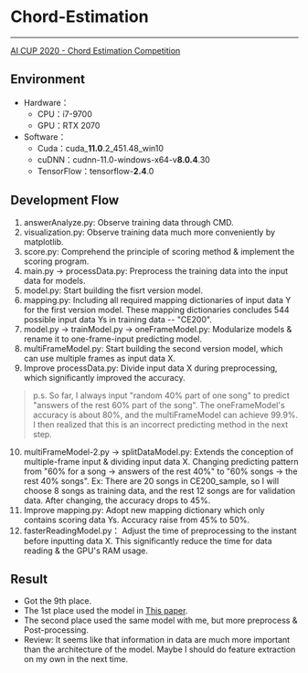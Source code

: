 # Chord-Estimation
---
[AI CUP 2020 - Chord Estimation Competition](https://aidea-web.tw/topic/43d9cc47-b70e-4751-80d3-a2d7333eb77b)

## Environment
- Hardware：
  - CPU：i7-9700
  - GPU：RTX 2070
- Software：
  - Cuda：cuda_**11.0**.2_451.48_win10
  - cuDNN：cudnn-11.0-windows-x64-v**8.0.4**.30
  - TensorFlow：tensorflow-**2.4**.0

## Development Flow
1. answerAnalyze.py:
   Observe training data through CMD.
2. visualization.py:
   Observe training data much more conveniently by matplotlib.
3. score.py:
   Comprehend the principle of scoring method & implement the scoring program.
4. main.py → processData.py: 
   Preprocess the training data into the input data for models.
5. model.py: 
   Start building the fisrt version model.
6. mapping.py: 
   Including all required mapping dictionaries of input data Y for the first version model.
   These mapping dictionaries concludes 544 possible input data Ys in training data -- "CE200".
7. model.py → trainModel.py → oneFrameModel.py: 
   Modularize models & rename it to one-frame-input predicting model.
8. multiFrameModel.py: 
   Start building the second version model, which can use multiple frames as input data X.
9. Improve processData.py:
   Divide input data X during preprocessing, which significantly improved the accuracy.

> p.s.
> So far, I always input "random 40% part of one song" to predict "answers of the rest 60% part of the song".
> The oneFrameModel's accuracy is about 80%, and the multiFrameModel can achieve 99.9%.
> I then realized that this is an incorrect predicting method in the next step.

10. multiFrameModel-2.py → splitDataModel.py:
    Extends the conception of multiple-frame input & dividing input data X.
    Changing predicting pattern from "60% for a song -> answers of the rest 40%" to "60% songs -> the rest 40% songs".
    Ex: There are 20 songs in CE200_sample, so I will choose 8 songs as training data, and the rest 12 songs are for validation data. 
    After changing, the accuracy drops to 45%.
11. Improve mapping.py:
    Adopt new mapping dictionary which only contains scoring data Ys.
    Accuracy raise from 45% to 50%.
12. fasterReadingModel.py：
    Adjust the time of preprocessing to the instant before inputting data X.
    This significantly reduce the time for data reading & the GPU's RAM usage.
    
## Result
- Got the 9th place.
- The 1st place used the model in [This paper](https://paperswithcode.com/paper/feature-learning-for-chord-recognition-the).
- The second place used the same model with me, but more preprocess & Post-processing.
- Review: It seems like that information in data are much more important than the architecture of the model. Maybe I should do feature extraction on my own in the next time.